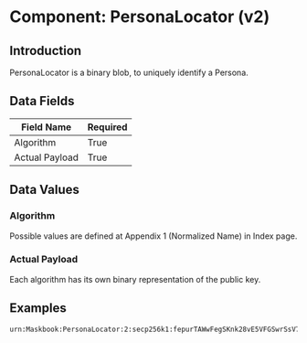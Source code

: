 # Component: PersonaLocator (v2)

## Introduction

PersonaLocator is a binary blob, to uniquely identify a Persona.

## Data Fields

Field Name      | Required
--------------- | --------
Algorithm       | True
Actual Payload  | True

## Data Values

### Algorithm

Possible values are defined at Appendix 1 (Normalized Name) in Index page.

### Actual Payload

Each algorithm has its own binary representation of the public key.

## Examples

```
urn:Maskbook:PersonaLocator:2:secp256k1:fepurTAWwFegSKnk28vE5VFGSwrSsV7P4W9oEHttZEby3
```
